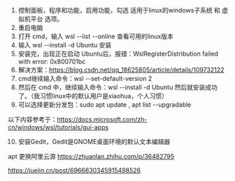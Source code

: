 1. 控制面板，程序和功能，启用功能，勾选 适用于linux的windows子系统 和 虚拟机平台 选项。
2. 重启电脑
3. 打开 cmd，输入 wsl --list --online 查看可用的linux版本
4. 输入 wsl --install -d Ubuntu 安装
5. 安装完，出现正在启动 Ubuntu后，报错：WslRegisterDistribution failed with error: 0x800701bc
6. 解决方案：https://blog.csdn.net/qq_18625805/article/details/109732122
7. cmd继续输入命令：wsl --set-default-version 2
8. 然后在 cmd 中，继续输入命令：wsl --install -d Ubuntu
   然后就安装成功了。（我习惯linux中的默认用户是xiaohua，个人习惯）
9. 可以选择更新分发包：sudo apt update , apt list --upgradable

以下内容参考于：https://docs.microsoft.com/zh-cn/windows/wsl/tutorials/gui-apps

10. 安装Gedit，Gedit是GNOME桌面环境的默认文本编辑器

apt 更换阿里云源 https://zhuanlan.zhihu.com/p/36482795

https://juejin.cn/post/6966630345915498526
